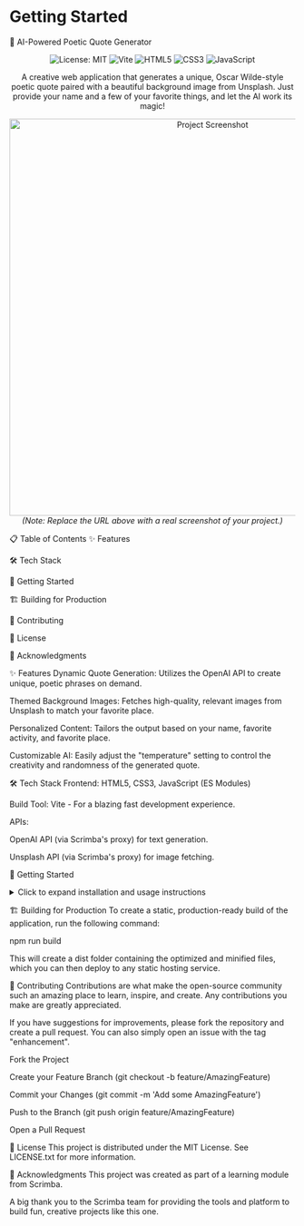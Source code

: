 # Getting Started
🤖 AI-Powered Poetic Quote Generator
<p align="center">
<img src="https://img.shields.io/badge/License-MIT-yellow.svg" alt="License: MIT">
<img src="https://img.shields.io/badge/vite-%23646CFF.svg?style=for-the-badge&logo=vite&logoColor=white" alt="Vite">
<img src="https://img.shields.io/badge/html5-%23E34F26.svg?style=for-the-badge&logo=html5&logoColor=white" alt="HTML5">
<img src="https://img.shields.io/badge/css3-%231572B6.svg?style=for-the-badge&logo=css3&logoColor=white" alt="CSS3">
<img src="https://img.shields.io/badge/javascript-%23323330.svg?style=for-the-badge&logo=javascript&logoColor=%23F7DF1E" alt="JavaScript">
</p>

<p align="center">
A creative web application that generates a unique, Oscar Wilde-style poetic quote paired with a beautiful background image from Unsplash. Just provide your name and a few of your favorite things, and let the AI work its magic!
</p>

<p align="center">
<img src="https://i.imgur.com/your-screenshot.png" alt="Project Screenshot" width="700">
<br>
<em>(Note: Replace the URL above with a real screenshot of your project.)</em>
</p>

📋 Table of Contents
✨ Features

🛠️ Tech Stack

🚀 Getting Started

🏗️ Building for Production

🤝 Contributing

📄 License

🙏 Acknowledgments

✨ Features
Dynamic Quote Generation: Utilizes the OpenAI API to create unique, poetic phrases on demand.

Themed Background Images: Fetches high-quality, relevant images from Unsplash to match your favorite place.

Personalized Content: Tailors the output based on your name, favorite activity, and favorite place.

Customizable AI: Easily adjust the "temperature" setting to control the creativity and randomness of the generated quote.

🛠️ Tech Stack
Frontend: HTML5, CSS3, JavaScript (ES Modules)

Build Tool: Vite - For a blazing fast development experience.

APIs:

OpenAI API (via Scrimba's proxy) for text generation.

Unsplash API (via Scrimba's proxy) for image fetching.

🚀 Getting Started
<details>
<summary>Click to expand installation and usage instructions</summary>

Prerequisites
Make sure you have Node.js (v16 or higher) installed on your machine.

Installation
Clone the repository to your local machine:

git clone https://github.com/your-username/your-repository-name.git

Navigate to the project directory:

cd your-repository-name

Install the necessary dependencies using npm:

npm install

Usage
Open the index.js file in your favorite code editor.

Customize the following variables with your own information:

let name = "Your Name";
let favoriteActivity = "your favorite activity";
let favoritePlace = "your favorite place";
let temperature = 0.5; // A value from 0 (deterministic) to 1 (creative)

Optionally, you can replace the avatar.jpg file in the root directory with a photo of yourself.

Start the development server:

npm start

Open your browser and navigate to the local address provided (usually http://localhost:5173/). The page will automatically reload when you make changes.

</details>

🏗️ Building for Production
To create a static, production-ready build of the application, run the following command:

npm run build

This will create a dist folder containing the optimized and minified files, which you can then deploy to any static hosting service.

🤝 Contributing
Contributions are what make the open-source community such an amazing place to learn, inspire, and create. Any contributions you make are greatly appreciated.

If you have suggestions for improvements, please fork the repository and create a pull request. You can also simply open an issue with the tag "enhancement".

Fork the Project

Create your Feature Branch (git checkout -b feature/AmazingFeature)

Commit your Changes (git commit -m 'Add some AmazingFeature')

Push to the Branch (git push origin feature/AmazingFeature)

Open a Pull Request

📄 License
This project is distributed under the MIT License. See LICENSE.txt for more information.

🙏 Acknowledgments
This project was created as part of a learning module from Scrimba.

A big thank you to the Scrimba team for providing the tools and platform to build fun, creative projects like this one. 
